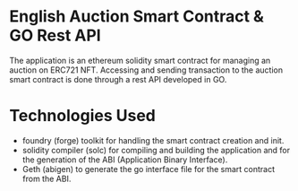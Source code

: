 # English Auction Smart Contract & GO Rest API

The application is an ethereum solidity smart contract for managing an auction on ERC721 NFT. Accessing and sending transaction to the auction smart contract is done through a rest API developed in GO.

# Technologies Used

- foundry (forge) toolkit for handling the smart contract creation and init.
- solidity compiler (solc) for compiling and building the application and for the generation of the ABI (Application Binary Interface).
- Geth (abigen) to generate the go interface file for the smart contract from the ABI.
